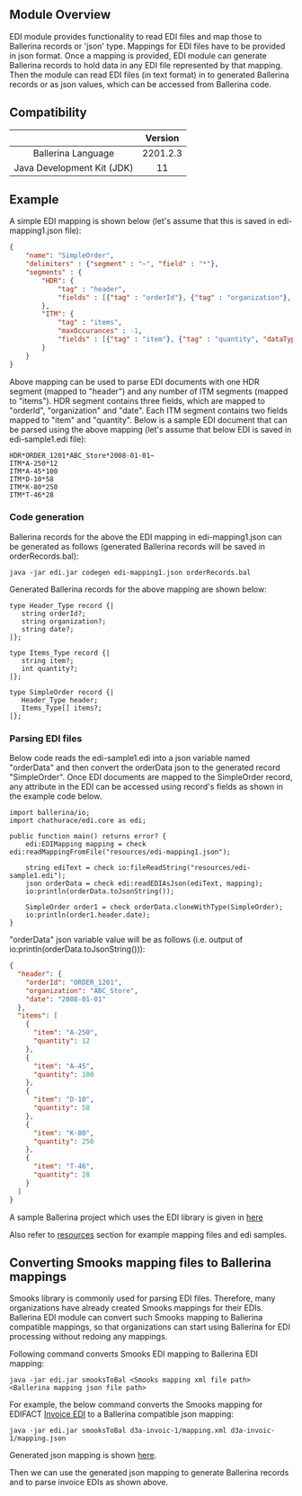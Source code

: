 ## Module Overview

EDI module provides functionality to read EDI files and map those to Ballerina records or 'json' type. Mappings for EDI files have to be provided in json format. Once a mapping is provided, EDI module can generate Ballerina records to hold data in any EDI file represented by that mapping. Then the module can read EDI files (in text format) in to generated Ballerina records or as json values, which can be accessed from Ballerina code.

## Compatibility

|                                   | Version               |
|:---------------------------------:|:---------------------:|
| Ballerina Language                | 2201.2.3              |
| Java Development Kit (JDK)        | 11                    |

## Example

A simple EDI mapping is shown below (let's assume that this is saved in edi-mapping1.json file):

````json
{
    "name": "SimpleOrder",
    "delimiters" : {"segment" : "~", "field" : "*"},
    "segments" : {
        "HDR": {
            "tag" : "header",
            "fields" : [{"tag" : "orderId"}, {"tag" : "organization"}, {"tag" : "date"}]
        },
        "ITM": {
            "tag" : "items",
            "maxOccurances" : -1,
            "fields" : [{"tag" : "item"}, {"tag" : "quantity", "dataType" : "int"}]
        }
    }
}
````

Above mapping can be used to parse EDI documents with one HDR segment (mapped to "header") and any number of ITM segments (mapped to "items"). HDR segment contains three fields, which are mapped to "orderId", "organization" and "date". Each ITM segment contains two fields mapped to "item" and "quantity". Below is a sample EDI document that can be parsed using the above mapping (let's assume that below EDI is saved in edi-sample1.edi file):

````edi
HDR*ORDER_1201*ABC_Store*2008-01-01~
ITM*A-250*12
ITM*A-45*100
ITM*D-10*58
ITM*K-80*250
ITM*T-46*28
````

### Code generation

Ballerina records for the above the EDI mapping in edi-mapping1.json can be generated as follows (generated Ballerina records will be saved in orderRecords.bal):

```
java -jar edi.jar codegen edi-mapping1.json orderRecords.bal
```

Generated Ballerina records for the above mapping are shown below:

```ballerina
type Header_Type record {|
   string orderId?;
   string organization?;
   string date?;
|};

type Items_Type record {|
   string item?;
   int quantity?;
|};

type SimpleOrder record {|
   Header_Type header;
   Items_Type[] items?;
|};
```

### Parsing EDI files

Below code reads the edi-sample1.edi into a json variable named "orderData" and then convert the orderData json to the generated record "SimpleOrder". Once EDI documents are mapped to the SimpleOrder record, any attribute in the EDI can be accessed using record's fields as shown in the example code below.

````ballerina
import ballerina/io;
import chathurace/edi.core as edi;

public function main() returns error? {
    edi:EDIMapping mapping = check edi:readMappingFromFile("resources/edi-mapping1.json");

    string ediText = check io:fileReadString("resources/edi-sample1.edi");
    json orderData = check edi:readEDIAsJson(ediText, mapping);
    io:println(orderData.toJsonString());

    SimpleOrder order1 = check orderData.cloneWithType(SimpleOrder);
    io:println(order1.header.date);
}
````
"orderData" json variable value will be as follows (i.e. output of io:println(orderData.toJsonString())):

````json
{
  "header": {
    "orderId": "ORDER_1201",
    "organization": "ABC_Store",
    "date": "2008-01-01"
  },
  "items": [
    {
      "item": "A-250",
      "quantity": 12
    },
    {
      "item": "A-45",
      "quantity": 100
    },
    {
      "item": "D-10",
      "quantity": 58
    },
    {
      "item": "K-80",
      "quantity": 250
    },
    {
      "item": "T-46",
      "quantity": 28
    }
  ]
}
````

A sample Ballerina project which uses the EDI library is given in [here](https://github.com/chathurace/ballerina-edi/tree/main/samples/simpleEDI)

Also refer to [resources](https://github.com/chathurace/ballerina-edi/tree/main/edi/resources) section for example mapping files and edi samples.

## Converting Smooks mapping files to Ballerina mappings

Smooks library is commonly used for parsing EDI files. Therefore, many organizations have already created Smooks mappings for their EDIs. Ballerina EDI module can convert such Smooks mapping to Ballerina compatible mappings, so that organizations can start using Ballerina for EDI processing without redoing any mappings.

Following command converts Smooks EDI mapping to Ballerina EDI mapping:

```
java -jar edi.jar smooksToBal <Smooks mapping xml file path> <Ballerina mapping json file path>
```

For example, the below command converts the Smooks mapping for EDIFACT [Invoice EDI](https://github.com/chathurace/ballerina-edi/blob/main/edi/resources/d3a-invoic-1/mapping.xml) to a Ballerina compatible json mapping:

```
java -jar edi.jar smooksToBal d3a-invoic-1/mapping.xml d3a-invoic-1/mapping.json
```

Generated json mapping is shown [here](https://github.com/chathurace/ballerina-edi/blob/main/edi/resources/d3a-invoic-1/mapping.json).

Then we can use the generated json mapping to generate Ballerina records and to parse invoice EDIs as shown above.


